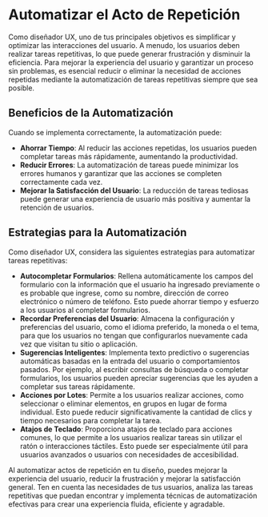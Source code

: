 # Automatizar el Acto de Repetición

Como diseñador UX, uno de tus principales objetivos es simplificar y optimizar las interacciones del usuario. A menudo, los usuarios deben realizar tareas repetitivas, lo que puede generar frustración y disminuir la eficiencia. Para mejorar la experiencia del usuario y garantizar un proceso sin problemas, es esencial reducir o eliminar la necesidad de acciones repetidas mediante la automatización de tareas repetitivas siempre que sea posible.

## Beneficios de la Automatización

Cuando se implementa correctamente, la automatización puede:

- **Ahorrar Tiempo**: Al reducir las acciones repetidas, los usuarios pueden completar tareas más rápidamente, aumentando la productividad.
- **Reducir Errores**: La automatización de tareas puede minimizar los errores humanos y garantizar que las acciones se completen correctamente cada vez.
- **Mejorar la Satisfacción del Usuario**: La reducción de tareas tediosas puede generar una experiencia de usuario más positiva y aumentar la retención de usuarios.

## Estrategias para la Automatización

Como diseñador UX, considera las siguientes estrategias para automatizar tareas repetitivas:

- **Autocompletar Formularios**: Rellena automáticamente los campos del formulario con la información que el usuario ha ingresado previamente o es probable que ingrese, como su nombre, dirección de correo electrónico o número de teléfono. Esto puede ahorrar tiempo y esfuerzo a los usuarios al completar formularios.
- **Recordar Preferencias del Usuario**: Almacena la configuración y preferencias del usuario, como el idioma preferido, la moneda o el tema, para que los usuarios no tengan que configurarlos nuevamente cada vez que visitan tu sitio o aplicación.
- **Sugerencias Inteligentes**: Implementa texto predictivo o sugerencias automáticas basadas en la entrada del usuario o comportamientos pasados. Por ejemplo, al escribir consultas de búsqueda o completar formularios, los usuarios pueden apreciar sugerencias que les ayuden a completar sus tareas rápidamente.
- **Acciones por Lotes**: Permite a los usuarios realizar acciones, como seleccionar o eliminar elementos, en grupos en lugar de forma individual. Esto puede reducir significativamente la cantidad de clics y tiempo necesarios para completar la tarea.
- **Atajos de Teclado**: Proporciona atajos de teclado para acciones comunes, lo que permite a los usuarios realizar tareas sin utilizar el ratón o interacciones táctiles. Esto puede ser especialmente útil para usuarios avanzados o usuarios con necesidades de accesibilidad.

Al automatizar actos de repetición en tu diseño, puedes mejorar la experiencia del usuario, reducir la frustración y mejorar la satisfacción general. Ten en cuenta las necesidades de tus usuarios, analiza las tareas repetitivas que puedan encontrar y implementa técnicas de automatización efectivas para crear una experiencia fluida, eficiente y agradable.
